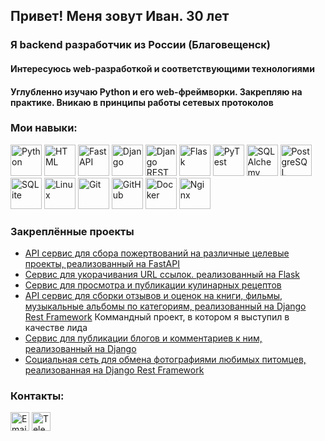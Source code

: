 <div id="header" align="left">
  <h2>Привет! Меня зовут Иван. 30 лет</h2>
  <h3>Я backend разработчик из России (Благовещенск)</h3>
  <h4>Интересуюсь web-разработкой и соответствующими технологиями</h4>
  <h4>Углубленно изучаю Python и его web-фреймворки. Закрепляю на практике. Вникаю в принципы работы сетевых протоколов</h4>
</div>

### Мои навыки:
<div id="hardskills" align="left">
  <a href="https://www.python.org/" target="_blank" rel="noreferrer"><img src="https://cdn.jsdelivr.net/gh/devicons/devicon@latest/icons/python/python-original-wordmark.svg" width="50" height="50" title="Python"/></a>
  <a href="https://html.spec.whatwg.org/multipage/" target="_blank" rel="noreferrer"><img src="https://cdn.jsdelivr.net/gh/devicons/devicon@latest/icons/html5/html5-original-wordmark.svg" width="50" height="50" title="HTML"/></a>
  <a href="https://fastapi.tiangolo.com/ru/" target="_blank" rel="noreferrer"><img src="https://cdn.jsdelivr.net/gh/devicons/devicon@latest/icons/fastapi/fastapi-original-wordmark.svg" width="50" height="50" title="FastAPI"/></a>
  <a href="https://www.djangoproject.com/" target="_blank" rel="noreferrer"><img src="https://cdn.jsdelivr.net/gh/devicons/devicon@latest/icons/django/django-plain-wordmark.svg" width="50" height="50" title="Django"/></a>
  <a href="https://www.django-rest-framework.org/" target="_blank" rel="noreferrer"><img src="https://cdn.jsdelivr.net/gh/devicons/devicon@latest/icons/djangorest/djangorest-plain.svg" width="50" height="50" title="Django REST"/></a>
  <a href="https://flask.palletsprojects.com/en/3.0.x/" target="_blank" rel="noreferrer"><img src="https://cdn.jsdelivr.net/gh/devicons/devicon@latest/icons/flask/flask-original-wordmark.svg" width="50" height="50" title="Flask"/></a>
  <a href="https://docs.pytest.org/en/stable/" target="_blank" rel="noreferrer"><img src="https://cdn.jsdelivr.net/gh/devicons/devicon@latest/icons/pytest/pytest-original-wordmark.svg" width="50" height="50" title="PyTest"/></a>
  <a href="https://www.sqlalchemy.org/" target="_blank" rel="noreferrer"><img src="https://cdn.jsdelivr.net/gh/devicons/devicon@latest/icons/sqlalchemy/sqlalchemy-original-wordmark.svg" width="50" height="50" title="SQLAlchemy"/></a>
  <a href="https://www.postgresql.org/" target="_blank" rel="noreferrer"><img src="https://cdn.jsdelivr.net/gh/devicons/devicon@latest/icons/postgresql/postgresql-original-wordmark.svg" width="50" height="50" title="PostgreSQL"/></a>
  <a href="https://www.sqlite.org/" target="_blank" rel="noreferrer"><img src="https://cdn.jsdelivr.net/gh/devicons/devicon@latest/icons/sqlite/sqlite-original-wordmark.svg" width="50" height="50" title="SQLite"/></a>
  <a href="https://www.linux.org/" target="_blank" rel="noreferrer"><img src="https://cdn.jsdelivr.net/gh/devicons/devicon@latest/icons/linux/linux-original.svg" width="50" height="50" title="Linux"/></a>
  <a href="https://git-scm.com/" target="_blank" rel="noreferrer"><img src="https://cdn.jsdelivr.net/gh/devicons/devicon@latest/icons/git/git-original-wordmark.svg" width="50" height="50" title="Git"/></a>
  <a href="https://github.com/" target="_blank" rel="noreferrer"><img src="https://cdn.jsdelivr.net/gh/devicons/devicon@latest/icons/github/github-original-wordmark.svg" width="50" height="50" title="GitHub"/></a>
  <a href="https://www.docker.com/" target="_blank" rel="noreferrer"><img src="https://cdn.jsdelivr.net/gh/devicons/devicon@latest/icons/docker/docker-original-wordmark.svg" width="50" height="50" title="Docker"/></a>
  <a href="https://nginx.org/ru/" target="_blank" rel="noreferrer"><img src="https://cdn.jsdelivr.net/gh/devicons/devicon@latest/icons/nginx/nginx-original.svg" width="50" height="50" title="Nginx"/></a>
</div>

### Закреплённые проекты
  - [API сервис для сбора пожертвований на различные целевые проекты, реализованный на FastAPI](https://github.com/ivanhom/QRkot_spreadsheets)
  - [Сервис для укорачивания URL ссылок. реализованный на Flask](https://github.com/ivanhom/yacut)
  - [Сервис для просмотра и публикации кулинарных рецептов](https://github.com/ivanhom/foodgram-project-react)
  - [API сервис для сборки отзывов и оценок на книги, фильмы, музыкальные альбомы по категориям, реализованный на Django Rest Framework](https://github.com/ivanhom/api_yamdb) Коммандный проект, в котором я выступил в качестве лида
  - [Сервис для публикации блогов и комментариев к ним, реализованный на Django](https://github.com/ivanhom/django_sprint4)
  - [Социальная сеть для обмена фотографиями любимых питомцев, реализованная на Django Rest Framework](https://github.com/ivanhom/kittygram_final)

### Контакты:
<div id="socials" align="left">
  <a href="mailto:mr.homyuk@mail.ru"><img src="https://pngicon.ru/file/uploads/znachok-jelektronnoj-pochty.png" width="30" height="30" alt="Email"/></a>
  <a href="https://t.me/ivankhomyuk"><img src="https://cdn-icons-png.flaticon.com/512/5968/5968804.png" width="30" height="30" alt="Telegram"/></a>
</div>
